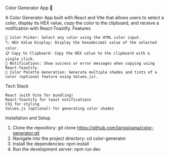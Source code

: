 Color Generator App 🎨

A Color Generator App built with React and Vite that allows users to select a color, display its HEX value, copy the color to the clipboard, and receive a notification with React-Toastify.
Features

    🎨 Color Picker: Select any color using the HTML color input.
    🏷️ HEX Value Display: Display the hexadecimal value of the selected color.
    📋 Copy to Clipboard: Copy the HEX value to the clipboard with a single click.
    🔔 Notifications: Show success or error messages when copying using React-Toastify.
    🔄 Color Palette Generation: Generate multiple shades and tints of a color (optional feature using Values.js).

Tech Stack

    React (with Vite for bundling)
    React-Toastify for toast notifications
    CSS for styling
    Values.js (optional) for generating color shades

Installation and Setup
   1. Clone the repository:
      git clone https://github.com/larissioana/color-generator.git
   2. Navigate into the project directory:
      cd color-generator
   3. Install the dependencies:
      npm install
   4. Run the development server:
      npm run dev
    
